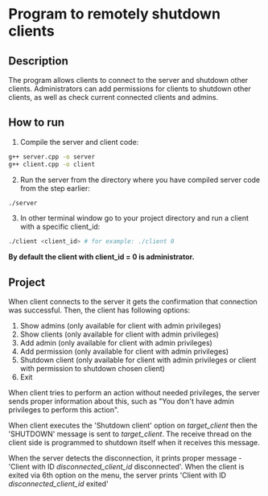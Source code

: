 # Program to remotely shutdown clients

## Description
The program allows clients to connect to the server and shutdown other clients. Administrators can add permissions for clients to shutdown other clients, as well as check current connected clients and admins.

## How to run
1. Compile the server and client code:
```zsh
g++ server.cpp -o server
g++ client.cpp -o client
```
2. Run the server from the directory where you have compiled server code from the step earlier:
```bash
./server
```
3. In other terminal window go to your project directory and run a client with a specific client_id:
```bash
./client <client_id> # for example: ./client 0
```
**By default the client with client_id = 0 is administrator.**

## Project
When client connects to the server it gets the confirmation that connection was successful. Then, the client has following options:
1. Show admins (only available for client with admin privileges)
2. Show clients (only available for client with admin privileges)
3. Add admin (only available for client with admin privileges)
4. Add permission (only available for client with admin privileges)
5. Shutdown client (only available for client with admin privileges or client with permission to shutdown chosen client)
6. Exit

When client tries to perform an action without needed privileges, the server sends proper information about this, such as "You don't have admin privileges to perform this action".

When client executes the 'Shutdown client' option on *target_client* then the 'SHUTDOWN' message is sent to *target_client*. The receive thread on the client side is programmed to shutdown itself when it receives this message.

When the server detects the disconnection, it prints proper message - 'Client with ID *disconnected_client_id* disconnected'. When the client is exited via 6th option on the menu, the server prints 'Client with ID *disconnected_client_id* exited'

